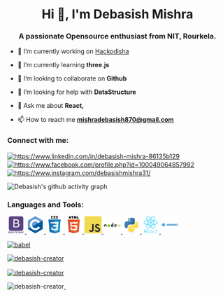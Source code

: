 

<h1 align="center">Hi 👋, I'm Debasish Mishra</h1>
<h3 align="center">A passionate Opensource enthusiast from NIT, Rourkela.</h3>



- 🔭 I’m currently working on [Hackodisha](www.hackodisha.xyz)

- 🌱 I’m currently learning **three.js**

- 👯 I’m looking to collaborate on **Github**

- 🤝 I’m looking for help with **DataStructure**

- 💬 Ask me about **React,**

- 📫 How to reach me **mishradebasish870@gmail.com**

<h3 align="left">Connect with me:</h3>
<p align="left">
<a href="https://www.linkedin.com/in/debasish870" target="blank"><img align="center" src="https://raw.githubusercontent.com/rahuldkjain/github-profile-readme-generator/master/src/images/icons/Social/linked-in-alt.svg" alt="https://www.linkedin.com/in/debasish-mishra-86135b129" height="30" width="40" /></a>
<a href="https://www.facebook.com/debasish870" target="blank"><img align="center" src="https://raw.githubusercontent.com/rahuldkjain/github-profile-readme-generator/master/src/images/icons/Social/facebook.svg" alt="https://www.facebook.com/profile.php?id=100049064857992" height="30" width="40" /></a>
<a href="https://www.instagram.com/debasishmishra31/" target="blank"><img align="center" src="https://raw.githubusercontent.com/rahuldkjain/github-profile-readme-generator/master/src/images/icons/Social/instagram.svg" alt="https://www.instagram.com/debasishmishra31/" height="30" width="40" /></a>
</p>


![Debasish's github activity graph](https://activity-graph.herokuapp.com/graph?username=debasish-creator&theme=react-dark&hide_border=true&area=true)


<h3 align="left">Languages and Tools:</h3>
</a> <a href="https://getbootstrap.com" target="_blank"> <img src="https://raw.githubusercontent.com/devicons/devicon/master/icons/bootstrap/bootstrap-plain-wordmark.svg" alt="bootstrap" width="40" height="40"/> </a> <a href="https://www.cprogramming.com/" target="_blank"> <img src="https://raw.githubusercontent.com/devicons/devicon/master/icons/c/c-original.svg" alt="c" width="40" height="40"/> </a> <a href="https://www.w3schools.com/css/" target="_blank"> <img src="https://raw.githubusercontent.com/devicons/devicon/master/icons/css3/css3-original-wordmark.svg" alt="css3" width="40" height="40"/> </a> <a href="https://www.w3.org/html/" target="_blank"> <img src="https://raw.githubusercontent.com/devicons/devicon/master/icons/html5/html5-original-wordmark.svg" alt="html5" width="40" height="40"/> </a> <a href="https://developer.mozilla.org/en-US/docs/Web/JavaScript" target="_blank"> <img src="https://raw.githubusercontent.com/devicons/devicon/master/icons/javascript/javascript-original.svg" alt="javascript" width="40" height="40"/> </a> <a href="https://nodejs.org" target="_blank"> <img src="https://raw.githubusercontent.com/devicons/devicon/master/icons/nodejs/nodejs-original-wordmark.svg" alt="nodejs" width="40" height="40"/> </a> <a href="https://www.python.org" target="_blank"> <img src="https://raw.githubusercontent.com/devicons/devicon/master/icons/python/python-original.svg" alt="python" width="40" height="40"/> </a> <a href="https://reactjs.org/" target="_blank"> <img src="https://raw.githubusercontent.com/devicons/devicon/master/icons/react/react-original-wordmark.svg" alt="react" width="40" height="40"/> </a> <a href="https://webpack.js.org" target="_blank"> <img src="https://raw.githubusercontent.com/devicons/devicon/d00d0969292a6569d45b06d3f350f463a0107b0d/icons/webpack/webpack-original-wordmark.svg" alt="webpack" width="40" height="40"/> </a> </p>
<p align="left"> <a href="https://babeljs.io/" target="_blank"> <img src="https://www.vectorlogo.zone/logos/babeljs/babeljs-icon.svg" alt="babel" width="40" height="40"/> 

  

<p align="left"> <img src="https://komarev.com/ghpvc/?username=debasish-creator&label=Profile%20views&color=0e75b6&style=flat" alt="debasish-creator" /> </p>


  
<p><img align="center" src="https://github-readme-streak-stats.herokuapp.com/?user=debasish-creator&" alt="debasish-creator" /></p>
  <p>&nbsp;<img align="left" src="https://github-readme-stats.vercel.app/api?username=debasish-creator&show_icons=true&locale=en" alt="debasish-creator" /></p>






